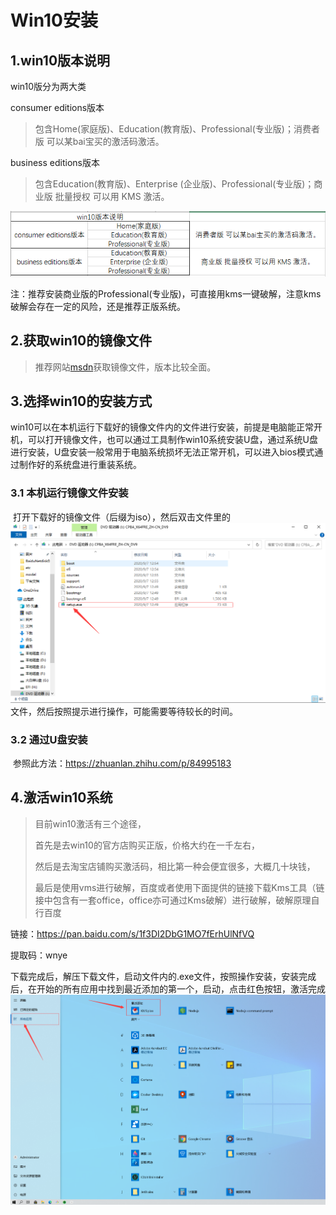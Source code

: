 # Win10安装

## 1.win10版本说明

win10版分为两大类

consumer editions版本

> 包含Home(家庭版)、Education(教育版)、Professional(专业版)；消费者版 可以某bai宝买的激活码激活。

business editions版本

> 包含Education(教育版)、Enterprise (企业版)、Professional(专业版)；商业版 批量授权 可以用 KMS 激活。

![](../images/win10安装/image3.png)

注：推荐安装商业版的Professional(专业版)，可直接用kms一键破解，注意kms破解会存在一定的风险，还是推荐正版系统。

## 2.获取win10的镜像文件

> 推荐网站[msdn](https://msdn.itellyou.cn/)获取镜像文件，版本比较全面。

## 3.选择win10的安装方式

​	win10可以在本机运行下载好的镜像文件内的文件进行安装，前提是电脑能正常开机，可以打开镜像文件，也可以通过工具制作win10系统安装U盘，通过系统U盘进行安装，U盘安装一般常用于电脑系统损坏无法正常开机，可以进入bios模式通过制作好的系统盘进行重装系统。

### 3.1  本机运行镜像文件安装

​	打开下载好的镜像文件（后缀为iso），然后双击文件里的![setup.exe](../images/win10安装/image1.png)文件，然后按照提示进行操作，可能需要等待较长的时间。

### 3.2 通过U盘安装

​	参照此方法：https://zhuanlan.zhihu.com/p/84995183

## 4.激活win10系统
> 目前win10激活有三个途径，
>
> 首先是去win10的官方店购买正版，价格大约在一千左右，
>
> 然后是去淘宝店铺购买激活码，相比第一种会便宜很多，大概几十块钱，
>
> 最后是使用vms进行破解，百度或者使用下面提供的链接下载Kms工具（链接中包含有一套office，office亦可通过Kms破解）进行破解，破解原理自行百度

链接：https://pan.baidu.com/s/1f3DI2DbG1MO7fErhUlNfVQ

提取码：wnye

下载完成后，解压下载文件，启动文件内的.exe文件，按照操作安装，安装完成后，在开始的所有应用中找到最近添加的第一个，启动，点击红色按钮，激活完成![开始](../images/win10安装/image2.png)


